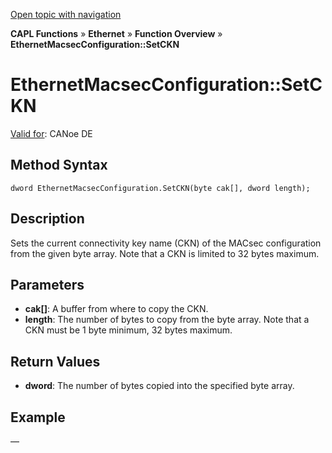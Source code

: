 [Open topic with navigation](../../../../../CANoeDEFamily.htm#Topics/CAPLFunctions/IP/Methods/CAPLfunctionSetCKN.md)

**CAPL Functions** » **Ethernet** » **Function Overview** » **EthernetMacsecConfiguration::SetCKN**

# EthernetMacsecConfiguration::SetCKN

[Valid for](../../../Shared/FeatureAvailability.md):  CANoe DE

## Method Syntax

`dword EthernetMacsecConfiguration.SetCKN(byte cak[], dword length);`

## Description

Sets the current connectivity key name (CKN) of the MACsec configuration from the given byte array. Note that a CKN is limited to 32 bytes maximum.

## Parameters

- **cak[]**: A buffer from where to copy the CKN.
- **length**: The number of bytes to copy from the byte array. Note that a CKN must be 1 byte minimum, 32 bytes maximum.

## Return Values

- **dword**: The number of bytes copied into the specified byte array.

## Example

—
